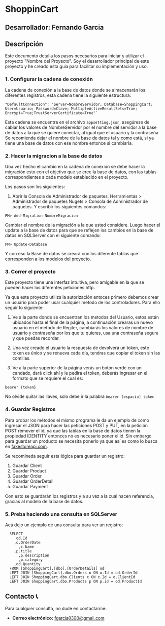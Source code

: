 # ShoppinCart

## Desarrollador: Fernando Garcia

## Descripción
Este documento detalla los pasos necesarios para iniciar y utilizar el proyecto "Nombre del Proyecto". Soy el desarrollador principal de este proyecto y he creado esta guía para facilitar su implementación y uso.

### 1. Configurar la cadena de conexión
La cadena de conexión a la base de datos donde se almacenarán los diferentes registros, esta cadena tiene la siguiente estructura:

```
"DefaultConnection": "Server=NombreServidor; Database=ShoppingCart; User=Usuario; Password=Clave; MultipleActiveResultSets=True; Encrypt=True;TrustServerCertificate=True"`
```

Esta cadena se encuentra en el archivo `appsetting.json`, asegúrese de cabiar los valores de NombreServidor por el nombre del servidor a la base de datos a la que se quiere conectar, al igual que el usuario y la contraseña. Se recomienda dejar el nombre de la base de datos tal y como está, si ya tiene una base de datos con ese nombre entonce si cambiarla.

### 2. Hacer la migracion a la base de datos
Una vez hecho el cambio en la cadena de conexión se debe hacer la migración esto con el objetivo que se cree la base de datos, con las tablas correspondientes a cada modelo establecido en el proyecto. 

Los pasos son los siguientes:

1. Abrir la Consola de Administrador de paquetes. Herramientas > Administrador de paquetes Nugets >  Consola de Administrador de paquetes. Y escribir los siguientes comandos:
```
PM> Add-Migration NombreMigracion
```
Cambiar el nombre de la migración a la que usted considere. Luego hacer el update a la base de datos para que se reflejen los cambios en la base de datos en SQLServer con el siguiente comando:
```
PM> Update-Database
```
Y con eso la Base de datos se creará con los diferente tablas que corresponden a los modelos del proyecto.

### 3. Correr el proyecto
Este proyecto tiene una interfaz intuitiva, pero amigable en la que se pueden hacer los diferentes peticiones http.

Ya que este proyecto utiliza la autorización entoces primero debemos crear un usuario para poder usar cualquier metodo de los controladores. Para ello seguir lo siguiente:

1. Ve a la parte donde se encuentran los metodos del Usuario, estos están ubicados hasta el final de la página, a continuación crearas un nuevo usuario en el metodo de Regiter, cambiarás los valores de nombre de usuario y contraseña por los que tu quieras, usa una contraseña segura y que puedas recordar.

2. Una vez creado el usuario la respuesta de devolverá un token, este token es único y se renueva cada día, tendras que copiar el token sin las comillas.

3. Ve a la parte superior de la página verás un botón verde con un candado, dará click ahí y le pedirá el token, deberás ingresar en el formato que se requiere el cual es:
  ```
  bearer {token}
  ```
  No olvide quitar las llaves, solo debe ir la palabra `bearer [espacio] token`

### 4. Guardar Registros
Para probar los métodos el mismo programa le da un ejemplo de como ingresar el JSON para hacer las peticiones POST y PUT, en la petición POST remover el id, ya que las tablas en la base de datos tienen la propiedad IDENTITY entonces no es necesario poner el id. Sin embargo para guardar un producto se necesita ponerlo ya que así es como lo busca en [fakestoreapi.com](https://fakestoreapi.com/).

Se recomineda seguir esta lógica para guardar un registro:

1. Guardar Client
2. Guardar Product
3. Guardar Order
4. Guardar OrderDetail
5. Guardar Payment

Con esto se guardarán los registros y a su vez a la cual hacen referencia, gracias al modelo de la base de datos.

### 5. Preba haciendo una consulta en SQLServer
Acá dejo un ejemplo de una consulta para ver un registro:

```
  SELECT 
     od.Id
    ,o.OrderDate
	  ,c.Name
    ,p.title
	  ,p.description
	  ,p.category
    ,od.Quantity
  FROM [ShoppingCart].[dbo].[OrderDetails] od
  LEFT JOIN [ShoppingCart].dbo.Orders o ON o.Id = od.OrderId
  LEFT JOIN ShoppingCart.dbo.Clients c ON c.Id = o.ClientId
  LEFT JOIN ShoppingCart.dbo.Products p ON p.id = od.ProductId
```

## Contacto 📞

Para cualquier consulta, no dude en contactarme:

- **Correo electrónico:** fgarcia0300@gmail.com
